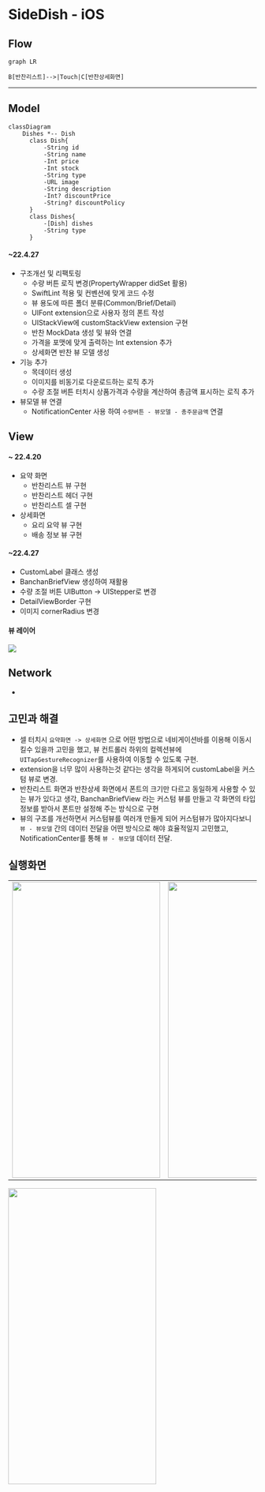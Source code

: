 # SideDish - iOS


## Flow
```mermaid
graph LR

B[반찬리스트]-->|Touch|C[반찬상세화면]
```


---
## Model

```mermaid
classDiagram
    Dishes *-- Dish
      class Dish{
          -String id
          -String name
          -Int price
          -Int stock
          -String type
          -URL image
          -String description
          -Int? discountPrice
          -String? discountPolicy
      }
      class Dishes{
          -[Dish] dishes
          -String type
      }
```

#### ~22.4.27

- 구조개선 및 리팩토링
  - 수량 버튼 로직 변경(PropertyWrapper didSet 활용)
  - SwiftLint 적용 및 컨벤션에 맞게 코드 수정
  - 뷰 용도에 따른 폴더 분류(Common/Brief/Detail)
  - UIFont extension으로 사용자 정의 폰트 작성
  - UIStackView에 customStackView extension 구현
  - 반찬 MockData 생성 및 뷰와 연결
  - 가격을 포맷에 맞게 출력하는 Int extension 추가
  - 상세화면 반찬 뷰 모델 생성
- 기능 추가
  - 목데이터 생성
  - 이미지를 비동기로 다운로드하는 로직 추가
  - 수량 조절 버튼 터치시 상품가격과 수량을 계산하여 총금액 표시하는 로직 추가
- 뷰모델 뷰 연결
  - NotificationCenter 사용 하여 `수량버튼 - 뷰모델 - 총주문금액` 연결

## View

#### ~ 22.4.20
- 요약 화면
    - 반찬리스트 뷰 구현
    - 반찬리스트 헤더 구현
    - 반찬리스트 셀 구현
- 상세화면 
    - 요리 요약 뷰 구현
    - 배송 정보 뷰 구현

#### ~22.4.27

- CustomLabel 클래스 생성
- BanchanBriefView 생성하여 재활용
- 수량 조절 버튼 UIButton -> UIStepper로 변경
- DetailViewBorder 구현
- 이미지 cornerRadius 변경

#### 뷰 레이어

<img src="https://user-images.githubusercontent.com/78553659/165462524-ba643d52-46d3-40ec-9b1b-5a8b8ada4061.jpg"/>


## 

## Network

-



## 고민과 해결
- 셀 터치시 `요약화면 -> 상세화면` 으로 어떤 방법으로 네비게이션바를 이용해 이동시킬수 있을까 고민을 했고, 뷰 컨트롤러 하위의 컬렉션뷰에 `UITapGestureRecognizer`를 사용하여 이동할 수 있도록 구현.
- extension을 너무 많이 사용하는것 같다는 생각을 하게되어 customLabel을 커스텀 뷰로 변경.
- 반찬리스트 화면과 반찬상세 화면에서 폰트의 크기만 다르고 동일하게 사용할 수 있는 뷰가 있다고 생각, BanchanBriefView 라는 커스텀 뷰를 만들고 각 화면의 타입정보를 받아서 폰트만 설정해 주는 방식으로 구현
- 뷰의 구조를 개선하면서 커스텀뷰를 여러개 만들게 되어 커스텀뷰가 많아지다보니 `뷰 - 뷰모델` 간의 데이터 전달을 어떤 방식으로 해야 효율적일지 고민했고, NotificationCenter를 통해 `뷰 - 뷰모델` 데이터 전달.




## 실행화면
<table>
    <tr>
<td><img src="https://user-images.githubusercontent.com/78553659/164155627-4078bf93-daa3-4a54-87b4-bad75dba4d36.png" width=300 height=600 /></td><td><img src="https://user-images.githubusercontent.com/78553659/164155643-68b11430-0b58-4746-83e7-6820f380c070.png" width=300 height=600 /></td>
    </tr>
</table>

<img src="https://user-images.githubusercontent.com/78553659/165455022-0f30913e-be6b-4659-853d-627a44262953.gif" width=300 height=600 />





